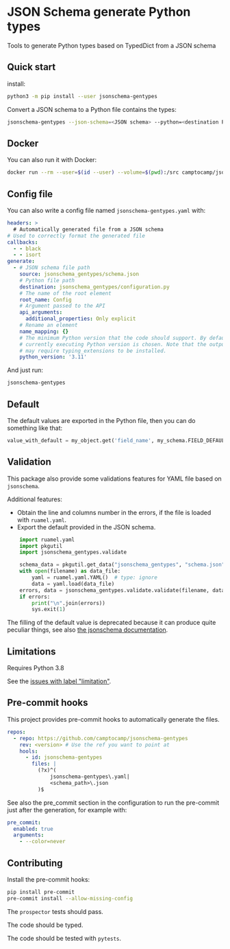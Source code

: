 # JSON Schema generate Python types

Tools to generate Python types based on TypedDict from a JSON schema

## Quick start

install:

```bash
python3 -m pip install --user jsonschema-gentypes
```

Convert a JSON schema to a Python file contains the types:

```bash
jsonschema-gentypes --json-schema=<JSON schema> --python=<destination Python file>
```

## Docker

You can also run it with Docker:

```bash
docker run --rm --user=$(id --user) --volume=$(pwd):/src camptocamp/jsonschema-gentypes
```

## Config file

You can also write a config file named `jsonschema-gentypes.yaml` with:

```yaml
headers: >
  # Automatically generated file from a JSON schema
# Used to correctly format the generated file
callbacks:
  - - black
  - - isort
generate:
  - # JSON schema file path
    source: jsonschema_gentypes/schema.json
    # Python file path
    destination: jsonschema_gentypes/configuration.py
    # The name of the root element
    root_name: Config
    # Argument passed to the API
    api_arguments:
      additional_properties: Only explicit
    # Rename an element
    name_mapping: {}
    # The minimum Python version that the code should support. By default the
    # currently executing Python version is chosen. Note that the output
    # may require typing_extensions to be installed.
    python_version: '3.11'
```

And just run:

```bash
jsonschema-gentypes
```

## Default

The default values are exported in the Python file, then you can do something like that:

```python
value_with_default = my_object.get('field_name', my_schema.FIELD_DEFAULT)
```

## Validation

This package also provide some validations features for YAML file based on `jsonschema`.

Additional features:

- Obtain the line and columns number in the errors, if the file is loaded with `ruamel.yaml`.
- Export the default provided in the JSON schema.

```python
    import ruamel.yaml
    import pkgutil
    import jsonschema_gentypes.validate

    schema_data = pkgutil.get_data("jsonschema_gentypes", "schema.json")
    with open(filename) as data_file:
        yaml = ruamel.yaml.YAML()  # type: ignore
        data = yaml.load(data_file)
    errors, data = jsonschema_gentypes.validate.validate(filename, data, schema)
    if errors:
        print("\n".join(errors))
        sys.exit(1)
```

The filling of the default value is deprecated because it can produce quite peculiar things, see also
[the jsonschema documentation](https://python-jsonschema.readthedocs.io/en/stable/faq/#why-doesn-t-my-schema-s-default-property-set-the-default-on-my-instance).

## Limitations

Requires Python 3.8

See the [issues with label "limitation"](https://github.com/camptocamp/jsonschema-gentypes/issues?q=is%3Aissue+is%3Aopen+label%3Alimitation).

## Pre-commit hooks

This project provides pre-commit hooks to automatically generate the files.

```yaml
repos:
  - repo: https://github.com/camptocamp/jsonschema-gentypes
    rev: <version> # Use the ref you want to point at
    hools:
      - id: jsonschema-gentypes
        files: |
          (?x)^(
              jsonschema-gentypes\.yaml|
              <schema_path>\.json
          )$
```

See also the pre_commit section in the configuration to run the pre-commit just after the generation, for example with:

```yaml
pre_commit:
  enabled: true
  arguments:
    - --color=never
```

## Contributing

Install the pre-commit hooks:

```bash
pip install pre-commit
pre-commit install --allow-missing-config
```

The `prospector` tests should pass.

The code should be typed.

The code should be tested with `pytests`.
